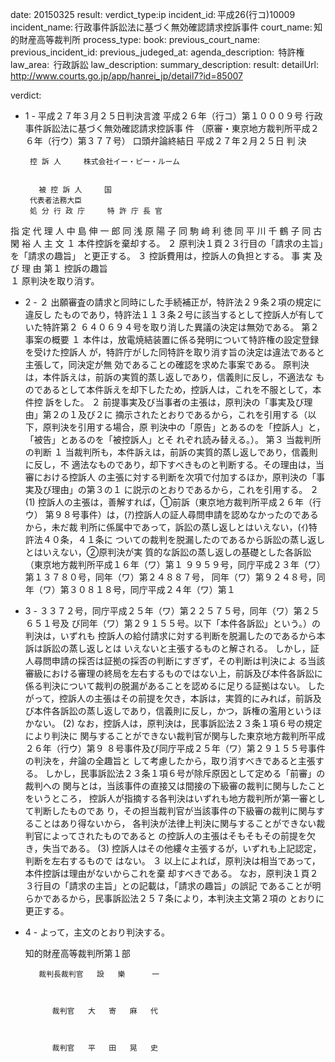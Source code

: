 
date: 20150325
result: 
verdict_type:ip
incident_id: 平成26(行コ)10009
incident_name: 行政事件訴訟法に基づく無効確認請求控訴事件
court_name: 知的財産高等裁判所
process_type:
book: 
previous_court_name:
previous_incident_id:
previous_judeged_at:
agenda_description:  特許権
law_area:  行政訴訟
law_description: 
summary_description: 
result: 
detailUrl: http://www.courts.go.jp/app/hanrei_jp/detail7?id=85007

verdict:

- 1 - 
平成２７年３月２５日判決言渡 
平成２６年（行コ）第１０００９号 行政事件訴訟法に基づく無効確認請求控訴事
件 
（原審・東京地方裁判所平成２６年（行ウ）第３７７号） 
口頭弁論終結日 平成２７年２月２５日 
             判      決 
     
       控 訴 人     株式会社イー・ピー・ルーム 
 
     
         被 控 訴 人     国 
       代表者法務大臣      
       処 分 行 政 庁     特 許 庁 長 官 
指 定 代 理 人     中   島   伸 一 郎 
同            浅   原   陽   子 
同            駒   﨑   利   徳 
同            平   川   千 鶴 子 
同            古   閑   裕   人 
            主      文 
１ 本件控訴を棄却する。 
２ 原判決１頁２３行目の「請求の主旨」を「請求の趣旨」 
と更正する。 
３ 控訴費用は，控訴人の負担とする。 
            事 実 及 び 理 由 
第１ 控訴の趣旨  
１ 原判決を取り消す。 
- 2 - 
２ 出願審査の請求と同時にした手続補正が，特許法２９条２項の規定に違反し
たものであり，特許法１１３条２号に該当するとして控訴人が有していた特許第２
６４０６９４号を取り消した異議の決定は無効である。 
第２ 事案の概要 
１ 本件は，放電焼結装置に係る発明について特許権の設定登録を受けた控訴人
が，特許庁がした同特許を取り消す旨の決定は違法であると主張して，同決定が無
効であることの確認を求めた事案である。 
原判決は，本件訴えは，前訴の実質的蒸し返しであり，信義則に反し，不適法な
ものであるとして本件訴えを却下したため，控訴人は，これを不服として，本件控
訴をした。 
２ 前提事実及び当事者の主張は，原判決の「事実及び理由」第２の１及び２に
摘示されたとおりであるから，これを引用する（以下，原判決を引用する場合，原
判決中の「原告」とあるのを「控訴人」と，「被告」とあるのを「被控訴人」とそ
れぞれ読み替える。）。 
第３ 当裁判所の判断 
 １ 当裁判所も，本件訴えは，前訴の実質的蒸し返しであり，信義則に反し，不
適法なものであり，却下すべきものと判断する。その理由は，当審における控訴人
の主張に対する判断を次項で付加するほか，原判決の「事実及び理由」の第３の１
に説示のとおりであるから，これを引用する。 
２(1) 控訴人の主張は，善解すれば，①前訴（東京地方裁判所平成２６年（行ウ）
第９８号事件）は，(ｱ)控訴人の証人尋問申請を認めなかったのであるから，未だ裁
判所に係属中であって，訴訟の蒸し返しとはいえない，(ｲ)特許法４０条，４１条に
ついての裁判を脱漏したのであるから訴訟の蒸し返しとはいえない，②原判決が実
質的な訴訟の蒸し返しの基礎とした各訴訟（東京地方裁判所平成１６年（ワ）第１
９９５９号，同庁平成２３年（ワ）第１３７８０号，同年（ワ）第２４８８７号，
同年（ワ）第９２４８号，同年（ワ）第３０８１８号，同庁平成２４年（ワ）第１
- 3 - 
３３７２号，同庁平成２５年（ワ）第２２５７５号，同年（ワ）第２５６５１号及
び同年（ワ）第２９１５５号。以下「本件各訴訟」という。）の判決は，いずれも
控訴人の給付請求に対する判断を脱漏したのであるから本訴は訴訟の蒸し返しとは
いえないと主張するものと解される。 
 しかし，証人尋問申請の採否は証拠の採否の判断にすぎず，その判断は判決によ
る当該審級における審理の終局を左右するものではない上，前訴及び本件各訴訟に
係る判決について裁判の脱漏があることを認めるに足りる証拠はない。 
したがって，控訴人の主張はその前提を欠き，本訴は，実質的にみれば，前訴及
び本件各訴訟の蒸し返しであり，信義則に反し，かつ，訴権の濫用というほかない。 
 (2) なお，控訴人は，原判決は，民事訴訟法２３条１項６号の規定により判決に
関与することができない裁判官が関与した東京地方裁判所平成２６年（行ウ）第９
８号事件及び同庁平成２５年（ワ）第２９１５５号事件の判決を，弁論の全趣旨と
して考慮したから，取り消すべきであると主張する。 
 しかし，民事訴訟法２３条１項６号が除斥原因として定める「前審」の裁判への
関与とは，当該事件の直接又は間接の下級審の裁判に関与したことをいうところ，
控訴人が指摘する各判決はいずれも地方裁判所が第一審として判断したものであ
り，その担当裁判官が当該事件の下級審の裁判に関与することはあり得ないから，
各判決が法律上判決に関与することができない裁判官によってされたものであると
の控訴人の主張はそもそもその前提を欠き，失当である。 
 (3)  控訴人はその他縷々主張するが，いずれも上記認定，判断を左右するもので
はない。 
３ 以上によれば，原判決は相当であって，本件控訴は理由がないからこれを棄
却すべきである。 
なお，原判決１頁２３行目の「請求の主旨」との記載は，「請求の趣旨」の誤記
であることが明らかであるから，民事訴訟法２５７条により，本判決主文第２項の
とおりに更正する。 
- 4 - 
よって，主文のとおり判決する。 
 
    知的財産高等裁判所第１部 
 
 
 
         裁判長裁判官   設   樂      一 
 
 
 
            裁判官   大   寄   麻   代 
 
 
 
            裁判官   平   田   晃   史 

                    